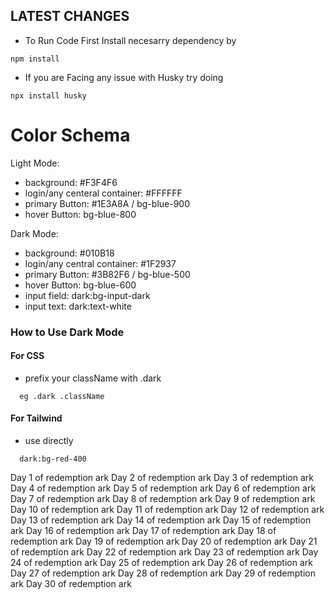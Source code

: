 ## LATEST CHANGES

- To Run Code First Install necesarry dependency by

```
npm install
```

- If you are Facing any issue with Husky try doing

```
npx install husky
```

# Color Schema

Light Mode:

- background: #F3F4F6
- login/any centeral container: #FFFFFF
- primary Button: #1E3A8A / bg-blue-900
- hover Button: bg-blue-800

Dark Mode:

- background: #010B18
- login/any central container: #1F2937
- primary Button: #3B82F6 / bg-blue-500
- hover Button: bg-blue-600
- input field: dark:bg-input-dark
- input text: dark:text-white

### How to Use Dark Mode

#### For CSS

- prefix your className with .dark

```
  eg .dark .className
```

#### For Tailwind

- use directly

```
  dark:bg-red-400
```

Day 1 of redemption ark
Day 2 of redemption ark
Day 3 of redemption ark
Day 4 of redemption ark
Day 5 of redemption ark
Day 6 of redemption ark
Day 7 of redemption ark
Day 8 of redemption ark
Day 9 of redemption ark
Day 10 of redemption ark
Day 11 of redemption ark
Day 12 of redemption ark
Day 13 of redemption ark
Day 14 of redemption ark
Day 15 of redemption ark
Day 16 of redemption ark
Day 17 of redemption ark
Day 18 of redemption ark
Day 19 of redemption ark
Day 20 of redemption ark
Day 21 of redemption ark
Day 22 of redemption ark
Day 23 of redemption ark
Day 24 of redemption ark
Day 25 of redemption ark
Day 26 of redemption ark
Day 27 of redemption ark
Day 28 of redemption ark
Day 29 of redemption ark
Day 30 of redemption ark
